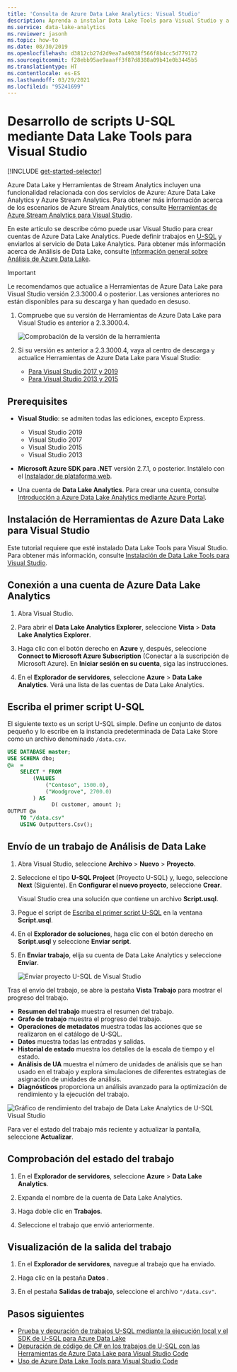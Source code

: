 ```yaml
---
title: 'Consulta de Azure Data Lake Analytics: Visual Studio'
description: Aprenda a instalar Data Lake Tools para Visual Studio y a desarrollar y probar scripts U-SQL.
ms.service: data-lake-analytics
ms.reviewer: jasonh
ms.topic: how-to
ms.date: 08/30/2019
ms.openlocfilehash: d3812cb27d2d9ea7a49038f566f8b4cc5d779172
ms.sourcegitcommit: f28ebb95ae9aaaff3f87d8388a09b41e0b3445b5
ms.translationtype: HT
ms.contentlocale: es-ES
ms.lasthandoff: 03/29/2021
ms.locfileid: "95241699"
---
```

# <a name="develop-u-sql-scripts-by-using-data-lake-tools-for-visual-studio"></a>Desarrollo de scripts U-SQL mediante Data Lake Tools para Visual Studio

[!INCLUDE [get-started-selector](../../includes/data-lake-analytics-selector-get-started.md)]

Azure Data Lake y Herramientas de Stream Analytics incluyen una funcionalidad relacionada con dos servicios de Azure: Azure Data Lake Analytics y Azure Stream Analytics. Para obtener más información acerca de los escenarios de Azure Stream Analytics, consulte [Herramientas de Azure Stream Analytics para Visual Studio](../stream-analytics/stream-analytics-tools-for-visual-studio-install.md).

En este artículo se describe cómo puede usar Visual Studio para crear cuentas de Azure Data Lake Analytics. Puede definir trabajos en [U-SQL](data-lake-analytics-u-sql-get-started.md) y enviarlos al servicio de Data Lake Analytics. Para obtener más información acerca de Análisis de Data Lake, consulte [Información general sobre Análisis de Azure Data Lake](data-lake-analytics-overview.md).

> [!IMPORTANT]
> Le recomendamos que actualice a Herramientas de Azure Data Lake para Visual Studio versión 2.3.3000.4 o posterior. Las versiones anteriores no están disponibles para su descarga y han quedado en desuso.
>
> 1. Compruebe que su versión de Herramientas de Azure Data Lake para Visual Studio es anterior a 2.3.3000.4.
>
>    ![Comprobación de la versión de la herramienta](./media/data-lake-analytics-data-lake-tools-get-started/data-lake-analytics-data-lake-tools-about-data-lake.png)
>
> 1. Si su versión es anterior a 2.3.3000.4, vaya al centro de descarga y actualice Herramientas de Azure Data Lake para Visual Studio:
>    - [Para Visual Studio 2017 y 2019](https://marketplace.visualstudio.com/items?itemName=ADLTools.AzureDataLakeandStreamAnalyticsTools)
>    - [Para Visual Studio 2013 y 2015](https://www.microsoft.com/en-us/download/details.aspx?id=49504)

## <a name="prerequisites"></a>Prerequisites

* **Visual Studio**: se admiten todas las ediciones, excepto Express.

  * Visual Studio 2019
  * Visual Studio 2017
  * Visual Studio 2015
  * Visual Studio 2013

* **Microsoft Azure SDK para .NET** versión 2.7.1, o posterior. Instálelo con el [Instalador de plataforma web](https://www.microsoft.com/web/downloads/platform.aspx).
* Una cuenta de **Data Lake Analytics**. Para crear una cuenta, consulte [Introducción a Azure Data Lake Analytics mediante Azure Portal](data-lake-analytics-get-started-portal.md).

## <a name="install-azure-data-lake-tools-for-visual-studio"></a>Instalación de Herramientas de Azure Data Lake para Visual Studio

Este tutorial requiere que esté instalado Data Lake Tools para Visual Studio. Para obtener más información, consulte [Instalación de Data Lake Tools para Visual Studio](data-lake-analytics-data-lake-tools-install.md).

## <a name="connect-to-an-azure-data-lake-analytics-account"></a>Conexión a una cuenta de Azure Data Lake Analytics

1. Abra Visual Studio.

1. Para abrir el **Data Lake Analytics Explorer**, seleccione **Vista** > **Data Lake Analytics Explorer**.

1. Haga clic con el botón derecho en **Azure** y, después, seleccione **Connect to Microsoft Azure Subscription** (Conectar a la suscripción de Microsoft Azure). En **Iniciar sesión en su cuenta**, siga las instrucciones.

1. En el **Explorador de servidores**, seleccione **Azure** > **Data Lake Analytics**. Verá una lista de las cuentas de Data Lake Analytics.

## <a name="write-your-first-u-sql-script"></a>Escriba el primer script U-SQL

El siguiente texto es un script U-SQL simple. Define un conjunto de datos pequeño y lo escribe en la instancia predeterminada de Data Lake Store como un archivo denominado `/data.csv`.

```sql
USE DATABASE master;
USE SCHEMA dbo;
@a  = 
    SELECT * FROM 
        (VALUES
            ("Contoso", 1500.0),
            ("Woodgrove", 2700.0)
        ) AS 
              D( customer, amount );
OUTPUT @a
    TO "/data.csv"
    USING Outputters.Csv();
```

## <a name="submit-a-data-lake-analytics-job"></a>Envío de un trabajo de Análisis de Data Lake

1. Abra Visual Studio, seleccione **Archivo** > **Nuevo** > **Proyecto**.

1. Seleccione el tipo **U-SQL Project** (Proyecto U-SQL) y, luego, seleccione **Next** (Siguiente). En **Configurar el nuevo proyecto**, seleccione **Crear**.

   Visual Studio crea una solución que contiene un archivo **Script.usql**.

1. Pegue el script de [Escriba el primer script U-SQL](#write-your-first-u-sql-script) en la ventana **Script.usql**.

1. En el **Explorador de soluciones**, haga clic con el botón derecho en **Script.usql** y seleccione **Enviar script**.

1. En **Enviar trabajo**, elija su cuenta de Data Lake Analytics y seleccione **Enviar**.

   ![Enviar proyecto U-SQL de Visual Studio](./media/data-lake-analytics-data-lake-tools-get-started/data-lake-analytics-submit-job-vs2019.png)

Tras el envío del trabajo, se abre la pestaña **Vista Trabajo** para mostrar el progreso del trabajo.

* **Resumen del trabajo** muestra el resumen del trabajo.
* **Grafo de trabajo** muestra el progreso del trabajo.
* **Operaciones de metadatos** muestra todas las acciones que se realizaron en el catálogo de U-SQL.
* **Datos** muestra todas las entradas y salidas.
* **Historial de estado** muestra los detalles de la escala de tiempo y el estado.
* **Análisis de UA** muestra el número de unidades de análisis que se han usado en el trabajo y explora simulaciones de diferentes estrategias de asignación de unidades de análisis.
* **Diagnósticos** proporciona un análisis avanzado para la optimización de rendimiento y la ejecución del trabajo.

![Gráfico de rendimiento del trabajo de Data Lake Analytics de U-SQL Visual Studio](./media/data-lake-analytics-data-lake-tools-get-started/data-lake-analytics-data-lake-tools-performance-graph.png)

Para ver el estado del trabajo más reciente y actualizar la pantalla, seleccione **Actualizar**.

## <a name="check-job-status"></a>Comprobación del estado del trabajo

1. En el **Explorador de servidores**, seleccione **Azure** > **Data Lake Analytics**.

1. Expanda el nombre de la cuenta de Data Lake Analytics.

1. Haga doble clic en **Trabajos**.

1. Seleccione el trabajo que envió anteriormente.

## <a name="see-the-job-output"></a>Visualización de la salida del trabajo

1. En el **Explorador de servidores**, navegue al trabajo que ha enviado.

1. Haga clic en la pestaña **Datos** .

1. En el pestaña **Salidas de trabajo**, seleccione el archivo `"/data.csv"`.

## <a name="next-steps"></a>Pasos siguientes

* [Prueba y depuración de trabajos U-SQL mediante la ejecución local y el SDK de U-SQL para Azure Data Lake](data-lake-analytics-data-lake-tools-local-run.md)
* [Depuración de código de C# en los trabajos de U-SQL con las Herramientas de Azure Data Lake para Visual Studio Code](data-lake-tools-for-vscode-local-run-and-debug.md)
* [Uso de Azure Data Lake Tools para Visual Studio Code](data-lake-analytics-data-lake-tools-for-vscode.md)
